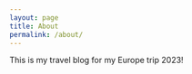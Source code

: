 ```yaml
---
layout: page
title: About
permalink: /about/
---
```

This is my travel blog for my Europe trip 2023!
